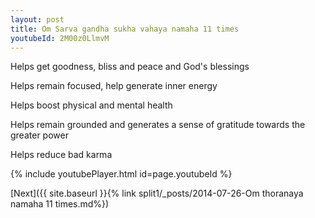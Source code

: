 ```yaml
---
layout: post
title: Om Sarva gandha sukha vahaya namaha 11 times
youtubeId: 2M00z0LlmvM
---
```

 
 
Helps get goodness, bliss and peace and God's blessings
 
Helps remain focused, help generate inner energy 
 
Helps boost physical and mental health 
 
Helps remain grounded and generates a sense of gratitude towards the greater power 
 
Helps reduce bad karma
 
 
 
 


{% include youtubePlayer.html id=page.youtubeId %}
 
[Next]({{ site.baseurl }}{% link  split1/_posts/2014-07-26-Om thoranaya namaha 11 times.md%})
 
